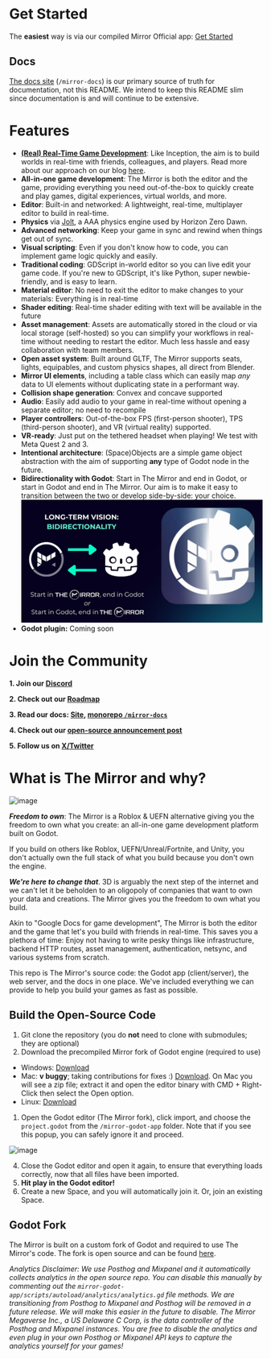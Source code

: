 # Get Started

The **easiest** way is via our compiled Mirror Official app: [Get Started](https://docs.themirror.space/docs/get-started)

## Docs

[The docs site](https://docs.themirror.space/docs/open-source-code/get-started) (`/mirror-docs`) is our primary source of truth for documentation, not this README. We intend to keep this README slim since documentation is and will continue to be extensive.

# Features

- **[(Real) Real-Time Game Development](https://www.themirror.space/blog/real-real-time-game-development)**: Like Inception, the aim is to build worlds in real-time with friends, colleagues, and players. Read more about our approach on our blog [here](https://www.themirror.space/blog/real-real-time-game-development).
- **All-in-one game development**: The Mirror is both the editor and the game, providing everything you need out-of-the-box to quickly create and play games, digital experiences, virtual worlds, and more.
- **Editor**: Built-in and networked: A lightweight, real-time, multiplayer editor to build in real-time.
- **Physics** via [Jolt](https://github.com/jrouwe/JoltPhysics), a AAA physics engine used by Horizon Zero Dawn.
- **Advanced networking**: Keep your game in sync and rewind when things get out of sync.
- **Visual scripting**: Even if you don't know how to code, you can implement game logic quickly and easily.
- **Traditional coding**: GDScript in-world editor so you can live edit your game code. If you're new to GDScript, it's like Python, super newbie-friendly, and is easy to learn.
- **Material editor**: No need to exit the editor to make changes to your materials: Everything is in real-time
- **Shader editing**: Real-time shader editing with text will be available in the future
- **Asset management**: Assets are automatically stored in the cloud or via local storage (self-hosted) so you can simplify your workflows in real-time without needing to restart the editor. Much less hassle and easy collaboration with team members.
- **Open asset system**: Built around GLTF, The Mirror supports seats, lights, equipables, and custom physics shapes, all direct from Blender.
- **Mirror UI elements**, including a table class which can easily map _any_ data to UI elements without duplicating state in a performant way.
- **Collision shape generation**: Convex and concave supported
- **Audio**: Easily add audio to your game in real-time without opening a separate editor; no need to recompile
- **Player controllers**: Out-of-the-box FPS (first-person shooter), TPS (third-person shooter), and VR (virtual reality) supported.
- **VR-ready**: Just put on the tethered headset when playing! We test with Meta Quest 2 and 3.
- **Intentional architecture**: (Space)Objects are a simple game object abstraction with the aim of supporting **any** type of Godot node in the future.
- **Bidirectionality with Godot**: Start in The Mirror and end in Godot, or start in Godot and end in The Mirror. Our aim is to make it easy to transition between the two or develop side-by-side: your choice.
  ![Bidirectionality with Godot](bidirectionality-with-godot.jpg)
- **Godot plugin:** Coming soon

# Join the Community

**1. Join our [Discord](https://discord.com/invite/CK6fH3Cynk)**

**2. Check out our [Roadmap](https://github.com/orgs/the-mirror-gdp/projects/7)**

**3. Read our docs: [Site](https://docs.themirror.space), [monorepo `/mirror-docs`](https://github.com/the-mirror-gdp/the-mirror/tree/dev/mirror-docs)**

**4. Check out our [open-source announcement post](https://www.themirror.space/blog/freedom-to-own-open-sourcing-the-mirror)**

**5. Follow us on [X/Twitter](https://twitter.com/themirrorgdp)**

# What is The Mirror and why?

![image](https://github.com/the-mirror-gdp/the-mirror/assets/11920077/13ffc0bd-bef2-4c1d-a12d-f11fdedf7b11)

**_Freedom to own_**: The Mirror is a Roblox & UEFN alternative giving you the freedom to own what you create: an all-in-one game development platform built on Godot.

If you build on others like Roblox, UEFN/Unreal/Fortnite, and Unity, you don't actually own the full stack of what you build because you don't own the engine.

_**We're here to change that**_. 3D is arguably the next step of the internet and we can't let it be beholden to an oligopoly of companies that want to own your data and creations. The Mirror gives you the freedom to own what you build.

Akin to "Google Docs for game development", The Mirror is both the editor and the game that let's you build with friends in real-time. This saves you a plethora of time: Enjoy not having to write pesky things like infrastructure, backend HTTP routes, asset management, authentication, netsync, and various systems from scratch.

This repo is The Mirror's source code: the Godot app (client/server), the web server, and the docs in one place. We've included everything we can provide to help you build your games as fast as possible.

## Build the Open-Source Code

1. Git clone the repository (you do **not** need to clone with submodules; they are optional)
2. Download the precompiled Mirror fork of Godot engine (required to use)

- Windows: [Download](https://storage.googleapis.com/mirror_native_client_builds/Engine/f2020817/MirrorGodotEditorWindows.exe)
- Mac: **v buggy**; taking contributions for fixes :) [Download](https://storage.googleapis.com/mirror_native_client_builds/Engine/f2020817/MirrorGodotEditorMac.app.zip). On Mac you will see a zip file; extract it and open the editor binary with CMD + Right-Click then select the Open option.
- Linux: [Download](https://storage.googleapis.com/mirror_native_client_builds/Engine/f2020817/MirrorGodotEditorLinux.x86_64)

1. Open the Godot editor (The Mirror fork), click import, and choose the `project.godot` from the `/mirror-godot-app` folder.
   Note that if you see this popup, you can safely ignore it and proceed.

![image](https://github.com/the-mirror-gdp/the-mirror/assets/11920077/53f84e88-aa31-4245-93af-decdec253168)

4. Close the Godot editor and open it again, to ensure that everything loads correctly, now that all files have been imported.
5. **Hit play in the Godot editor!**
6. Create a new Space, and you will automatically join it. Or, join an existing Space.

## Godot Fork

The Mirror is built on a custom fork of Godot and required to use The Mirror's code. The fork is open source and can be found [here](https://github.com/the-mirror-gdp/godot).

_Analytics Disclaimer: We use Posthog and Mixpanel and it automatically collects analytics in the open source repo. You can disable this manually by commenting out the `mirror-godot-app/scripts/autoload/analytics/analytics.gd` file methods. We are transitioning from Posthog to Mixpanel and Posthog will be removed in a future release. We will make this easier in the future to disable. The Mirror Megaverse Inc., a US Delaware C Corp, is the data controller of the Posthog and Mixpanel instances. You are free to disable the analytics and even plug in your own Posthog or Mixpanel API keys to capture the analytics yourself for your games!_
